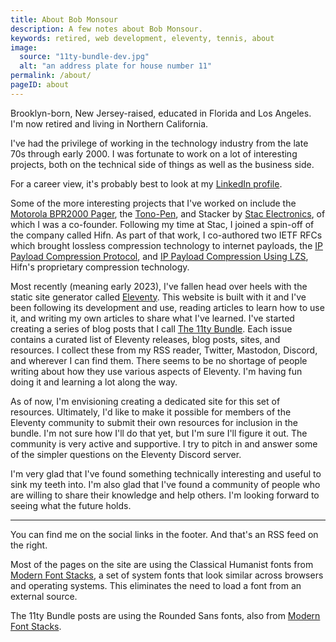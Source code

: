 ```yaml
---
title: About Bob Monsour
description: A few notes about Bob Monsour.
keywords: retired, web development, eleventy, tennis, about
image:
  source: "11ty-bundle-dev.jpg"
  alt: "an address plate for house number 11"
permalink: /about/
pageID: about
---
```


Brooklyn-born, New Jersey-raised, educated in Florida and Los Angeles. I'm now retired and living in Northern California.

I've had the privilege of working in the technology industry from the late 70s through early 2000. I was fortunate to work on a lot of interesting projects, both on the technical side of things as well as the business side.

For a career view, it's probably best to look at my [LinkedIn profile](https://www.linkedin.com/in/bobmonsour/).

Some of the more interesting projects that I've worked on include the [Motorola BPR2000 Pager](https://historyexplorer.si.edu/resource/motorola-bpr2000-pager), the [Tono-Pen](https://patents.google.com/patent/US4747296), and Stacker by [Stac Electronics](https://en.wikipedia.org/wiki/Stac_Electronics), of which I was a co-founder. Following my time at Stac, I joined a spin-off of the company called Hifn. As part of that work, I co-authored two IETF RFCs which brought lossless compression technology to internet payloads, the [IP Payload Compression Protocol](https://datatracker.ietf.org/doc/html/rfc2393), and [IP Payload Compression Using LZS](https://datatracker.ietf.org/doc/html/rfc2395), Hifn's proprietary compression technology.

Most recently (meaning early 2023), I've fallen head over heels with the static site generator called [Eleventy](https://www.11ty.dev/). This website is built with it and I've been following its development and use, reading articles to learn how to use it, and writing my own articles to share what I've learned. I've started creating a series of blog posts that I call [The 11ty Bundle](https://www.bobmonsour.com/tags/11ty-bundle/). Each issue contains a curated list of Eleventy releases, blog posts, sites, and resources. I collect these from my RSS reader, Twitter, Mastodon, Discord, and wherever I can find them. There seems to be no shortage of people writing about how they use various aspects of Eleventy. I'm having fun doing it and learning a lot along the way.

As of now, I'm envisioning creating a dedicated site for this set of resources. Ultimately, I'd like to make it possible for members of the Eleventy community to submit their own resources for inclusion in the bundle. I'm not sure how I'll do that yet, but I'm sure I'll figure it out. The community is very active and supportive. I try to pitch in and answer some of the simpler questions on the Eleventy Discord server.

I'm very glad that I've found something technically interesting and useful to sink my teeth into. I'm also glad that I've found a community of people who are willing to share their knowledge and help others. I'm looking forward to seeing what the future holds.

---

You can find me on the social links in the footer. And that's an RSS feed on the right.

Most of the pages on the site are using the Classical Humanist fonts from [Modern Font Stacks](https://modernfontstacks.com/), a set of system fonts that look similar across browsers and operating systems. This eliminates the need to load a font from an external source.

The 11ty Bundle posts are using the Rounded Sans fonts, also from [Modern Font Stacks](https://modernfontstacks.com/).
